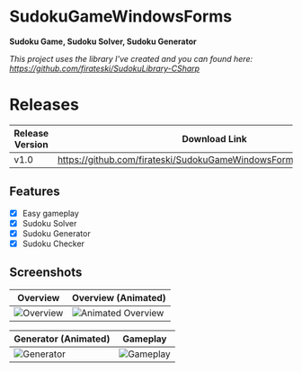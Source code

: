 # SudokuGameWindowsForms
**Sudoku Game, Sudoku Solver, Sudoku Generator**

*This project uses the library I've created and you can found here: https://github.com/firateski/SudokuLibrary-CSharp*

# Releases

Release Version | Download Link
------------ | -------------
v1.0 | https://github.com/firateski/SudokuGameWindowsForms/releases/tag/1.0

## Features

- [x] Easy gameplay
- [x] Sudoku Solver
- [x] Sudoku Generator
- [x] Sudoku Checker

## Screenshots
Overview | Overview (Animated)
------------ | -------------
![Overview](http://firateski.com/images/sudoku/Sudoku_Screenshot_1.png) | ![Animated Overview](http://firateski.com/images/sudoku/Sudoku_intro_animated.gif)

Generator (Animated) | Gameplay
------------ | ------------
![Generator](http://firateski.com/images/sudoku/Sudoku_Generator_animated.gif) | ![Gameplay](http://firateski.com/images/sudoku/Sudoku_Screenshot_2.png)
